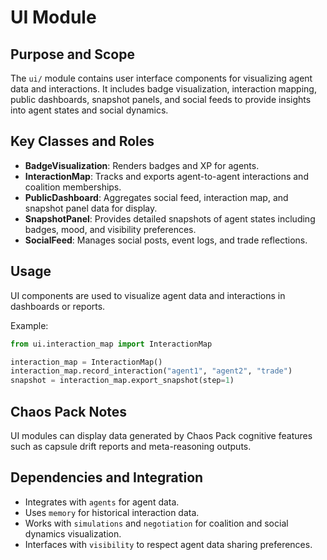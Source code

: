 # UI Module

## Purpose and Scope

The `ui/` module contains user interface components for visualizing agent data and interactions. It includes badge visualization, interaction mapping, public dashboards, snapshot panels, and social feeds to provide insights into agent states and social dynamics.

## Key Classes and Roles

- **BadgeVisualization**: Renders badges and XP for agents.
- **InteractionMap**: Tracks and exports agent-to-agent interactions and coalition memberships.
- **PublicDashboard**: Aggregates social feed, interaction map, and snapshot panel data for display.
- **SnapshotPanel**: Provides detailed snapshots of agent states including badges, mood, and visibility preferences.
- **SocialFeed**: Manages social posts, event logs, and trade reflections.

## Usage

UI components are used to visualize agent data and interactions in dashboards or reports.

Example:

```python
from ui.interaction_map import InteractionMap

interaction_map = InteractionMap()
interaction_map.record_interaction("agent1", "agent2", "trade")
snapshot = interaction_map.export_snapshot(step=1)
```

## Chaos Pack Notes

UI modules can display data generated by Chaos Pack cognitive features such as capsule drift reports and meta-reasoning outputs.

## Dependencies and Integration

- Integrates with `agents` for agent data.
- Uses `memory` for historical interaction data.
- Works with `simulations` and `negotiation` for coalition and social dynamics visualization.
- Interfaces with `visibility` to respect agent data sharing preferences.
